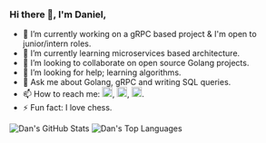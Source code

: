 ### Hi there 👋, I'm Daniel,

- 🔭 I’m currently working on a gRPC based project & I'm open to junior/intern roles.
- 🌱 I’m currently learning microservices based architecture.
- 👯 I’m looking to collaborate on open source Golang projects.
- 🤔 I’m looking for help; learning algorithms.
- 💬 Ask me about Golang, gRPC and writing SQL queries.
- 📫 How to reach me: [<img src='https://cdn.jsdelivr.net/npm/simple-icons@3.0.1/icons/gmail.svg' alt='gmail' height='18'>](mailto:danvixent@gmail.com), [<img src='https://cdn.jsdelivr.net/npm/simple-icons@3.0.1/icons/twitter.svg' alt='twitter' height='18'>](https://twitter.com/danvixent), [<img src='https://cdn.jsdelivr.net/npm/simple-icons@3.0.1/icons/linkedin.svg' alt='LinkedIn' height='18'>](https://linkedin.com/in/daniel-oluojomu).
- ⚡ Fun fact: I love chess.


![Dan's GitHub Stats](https://github-readme-stats.vercel.app/api?username=danvixent&theme=buefy&show_icons=true&&line_height=40&count_private=true)
![Dan's Top Languages](https://github-readme-stats.vercel.app/api/top-langs/?username=danvixent&theme=buefy&show_icons=true)





<!--![Codewars](https://www.codewars.com/users/danvixent/badges/large)
